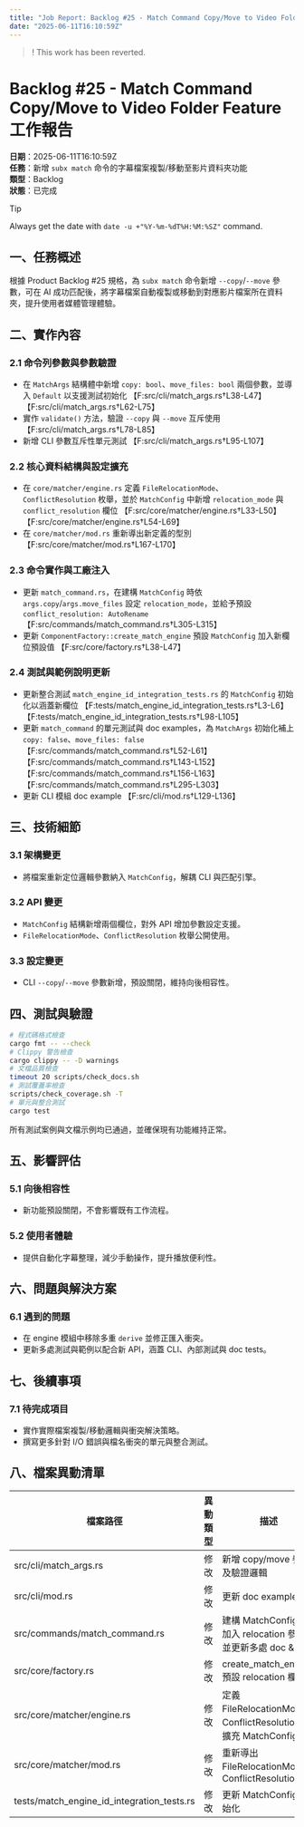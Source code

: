 ```yaml
---
title: "Job Report: Backlog #25 - Match Command Copy/Move to Video Folder Feature"
date: "2025-06-11T16:10:59Z"
---
```


> ! This work has been reverted.

# Backlog #25 - Match Command Copy/Move to Video Folder Feature 工作報告

**日期**：2025-06-11T16:10:59Z  
**任務**：新增 `subx match` 命令的字幕檔案複製/移動至影片資料夾功能  
**類型**：Backlog  
**狀態**：已完成

> [!TIP]  
> Always get the date with `date -u +"%Y-%m-%dT%H:%M:%SZ"` command.

## 一、任務概述
根據 Product Backlog #25 規格，為 `subx match` 命令新增 `--copy`/`--move` 參數，可在 AI 成功匹配後，將字幕檔案自動複製或移動到對應影片檔案所在資料夾，提升使用者媒體管理體驗。

## 二、實作內容

### 2.1 命令列參數與參數驗證
- 在 `MatchArgs` 結構體中新增 `copy: bool`、`move_files: bool` 兩個參數，並導入 `Default` 以支援測試初始化  【F:src/cli/match_args.rs†L38-L47】【F:src/cli/match_args.rs†L62-L75】
- 實作 `validate()` 方法，驗證 `--copy` 與 `--move` 互斥使用  【F:src/cli/match_args.rs†L78-L85】
- 新增 CLI 參數互斥性單元測試  【F:src/cli/match_args.rs†L95-L107】

### 2.2 核心資料結構與設定擴充
- 在 `core/matcher/engine.rs` 定義 `FileRelocationMode`、`ConflictResolution` 枚舉，並於 `MatchConfig` 中新增 `relocation_mode` 與 `conflict_resolution` 欄位  【F:src/core/matcher/engine.rs†L33-L50】【F:src/core/matcher/engine.rs†L54-L69】
- 在 `core/matcher/mod.rs` 重新導出新定義的型別  【F:src/core/matcher/mod.rs†L167-L170】

### 2.3 命令實作與工廠注入
- 更新 `match_command.rs`，在建構 `MatchConfig` 時依 `args.copy`/`args.move_files` 設定 `relocation_mode`，並給予預設 `conflict_resolution: AutoRename`  【F:src/commands/match_command.rs†L305-L315】
- 更新 `ComponentFactory::create_match_engine` 預設 `MatchConfig` 加入新欄位預設值  【F:src/core/factory.rs†L38-L47】

### 2.4 測試與範例說明更新
- 更新整合測試 `match_engine_id_integration_tests.rs` 的 `MatchConfig` 初始化以涵蓋新欄位  【F:tests/match_engine_id_integration_tests.rs†L3-L6】【F:tests/match_engine_id_integration_tests.rs†L98-L105】
- 更新 `match_command` 的單元測試與 doc examples，為 `MatchArgs` 初始化補上 `copy: false`、`move_files: false`  【F:src/commands/match_command.rs†L52-L61】【F:src/commands/match_command.rs†L143-L152】【F:src/commands/match_command.rs†L156-L163】【F:src/commands/match_command.rs†L295-L303】
- 更新 CLI 模組 doc example  【F:src/cli/mod.rs†L129-L136】

## 三、技術細節

### 3.1 架構變更
- 將檔案重新定位邏輯參數納入 `MatchConfig`，解耦 CLI 與匹配引擎。

### 3.2 API 變更
- `MatchConfig` 結構新增兩個欄位，對外 API 增加參數設定支援。
- `FileRelocationMode`、`ConflictResolution` 枚舉公開使用。

### 3.3 設定變更
- CLI `--copy`/`--move` 參數新增，預設關閉，維持向後相容性。

## 四、測試與驗證

```bash
# 程式碼格式檢查
cargo fmt -- --check
# Clippy 警告檢查
cargo clippy -- -D warnings
# 文檔品質檢查
timeout 20 scripts/check_docs.sh
# 測試覆蓋率檢查
scripts/check_coverage.sh -T
# 單元與整合測試
cargo test
```

所有測試案例與文檔示例均已通過，並確保現有功能維持正常。

## 五、影響評估

### 5.1 向後相容性
- 新功能預設關閉，不會影響既有工作流程。

### 5.2 使用者體驗
- 提供自動化字幕整理，減少手動操作，提升播放便利性。

## 六、問題與解決方案

### 6.1 遇到的問題
- 在 engine 模組中移除多重 `derive` 並修正匯入衝突。
- 更新多處測試與範例以配合新 API，涵蓋 CLI、內部測試與 doc tests。

## 七、後續事項

### 7.1 待完成項目
- 實作實際檔案複製/移動邏輯與衝突解決策略。
- 撰寫更多針對 I/O 錯誤與檔名衝突的單元與整合測試。

## 八、檔案異動清單

| 檔案路徑 | 異動類型 | 描述 |
|---------|----------|------|
| src/cli/match_args.rs | 修改 | 新增 copy/move 參數及驗證邏輯 |
| src/cli/mod.rs | 修改 | 更新 doc example |
| src/commands/match_command.rs | 修改 | 建構 MatchConfig 時加入 relocation 參數，並更新多處 doc & 測試 |
| src/core/factory.rs | 修改 | create_match_engine 預設 relocation 欄位 |
| src/core/matcher/engine.rs | 修改 | 定義 FileRelocationMode、ConflictResolution，擴充 MatchConfig |
| src/core/matcher/mod.rs | 修改 | 重新導出 FileRelocationMode、ConflictResolution |
| tests/match_engine_id_integration_tests.rs | 修改 | 更新 MatchConfig 初始化 |
